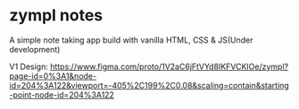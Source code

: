 # zympl notes
A simple note taking app build with vanilla HTML, CSS &amp; JS(Under development)

V1 Design: https://www.figma.com/proto/1V2aC6jFtVYd8IKFVCKIOe/zympl?page-id=0%3A1&node-id=204%3A122&viewport=-405%2C199%2C0.08&scaling=contain&starting-point-node-id=204%3A122

